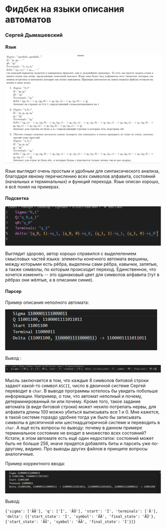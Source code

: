 # Фидбек на языки описания автоматов
### Сергей Дымашевский
#### Язык
![alt tag](../Sergey.png)

Язык выглядит очень простым и удобным для синтаксического анализа, благодаря 
явному перечислению всех символов алфавита, состояний (начальных и терминальных) и функций перехода.
Язык описан хорошо, я всё понял на примерах. 

#### Подсветка
![alt tag](extension_sergey.png)

Выглядит здорово, автор хорошо справился с выделелением смысловых частей языка: элементы конечного автомата
вершины, между которыми есть рёбра, выделены сами рёбра, кавычки, запятые, а также символы, по которым происходит переход. Единственное, что хочется изменить -- это 
одинаковый цвет для символов алфавита (тут в рёбрах они жёлтые, а в описании синие). 

#### Парсер
Пример описания неполного автомата: 

![img.png](img.png)

 Вывод :

![img_1.png](img_1.png)

Мысль заключается в том, что каждые 8 символов битовой строки задают какой-то символ `ASCII`, число в двоичной системе Сергей переводит в `char`.
В выводе программы хотелось бы увидеть побольше информации. Например, о том, что автомат неполный и почему, детерминированный ли или почему. Кроме того, такое задание автомата (в виде битовой строки) может нехило потрепать нервы, для алфавита длины 100
можно убиться выписывать все 1 и 0. Мне кажется, в такой системе гораздо удобнее тогда уж было бы записывать символы в десятичной или шестнадцатиричной системе и переводить в `char`. А ещё есть вопросы по выводу: почему в данном примере терминальное состояние не входит в множество всех состояний?
Кстати, в этом автомате есть ещё один недостаток: состояний может быть не больше 256, иначе придется добавлять биты и парсить уже по-другому, видимо. Про выводы других файлов в принципе вопросы аналогичные.

Пример корректного ввода:

![img_3.png](img_3.png)

Вывод:

`{'sigma': ['ÃÃ'], 'q': ['Ì', 'ÃÛ'], 'start': 'Ì', 'terminals': ['Ã'], 'delta': [{'start_state': 'Ì', 'symbol': 'ÃÃ', 'final_state': 'ÃÛ'}, {'start_state': 'ÃÛ', 'symbol': 'ÃÃ', 'final_state': 'Ì'}]}`